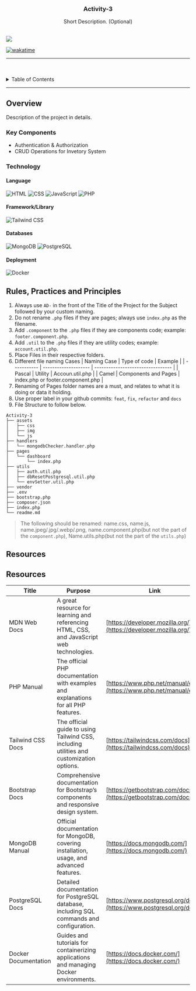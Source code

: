 <a name="readme-top">

<br/>

<br />
<div align="center">

  <!-- TODO: If you want to add logo or banner you can add it here -->

<!-- TODO: Change Title to the name of the title of your Project -->
  <h3 align="center">Activity-3</h3>
</div>
<!-- TODO: Make a short description -->
<div align="center">
  Short Description. (Optional)
</div>

<br />

<!-- TODO: Change the zyx-0314 into your github username  -->
<!-- TODO: Change the WD-Template-Project into the same name of your folder -->

![](https://visit-counter.vercel.app/counter.png?page=zyx-0314/AD-CI4-Template-Project)

[![wakatime](https://wakatime.com/badge/user/018dd99a-4985-4f98-8216-6ca6fe2ce0f8/project/63501637-9a31-42f0-960d-4d0ab47977f8.svg)](https://wakatime.com/badge/user/018dd99a-4985-4f98-8216-6ca6fe2ce0f8/project/63501637-9a31-42f0-960d-4d0ab47977f8)

---

<br />
<br />

<!-- TODO: If you want to add more layers for your readme -->
<details>
  <summary>Table of Contents</summary>
  <ol>
    <li>
      <a href="#overview">Overview</a>
      <ol>
        <li>
          <a href="#key-components">Key Components</a>
        </li>
        <li>
          <a href="#technology">Technology</a>
        </li>
      </ol>
    </li>
    <li>
      <a href="#rule,-practices-and-principles">Rules, Practices and Principles</a>
    </li>
    <li>
      <a href="#resources">Resources</a>
    </li>
  </ol>
</details>

---

## Overview

<!-- TODO: To be changed -->
<!-- The following are just sample -->

Description of the project in details.

### Key Components

<!-- TODO: List of Key Components -->
<!-- The following are just sample -->

- Authentication & Authorization
- CRUD Operations for Invetory System

### Technology

#### Language
![HTML](https://img.shields.io/badge/HTML-E34F26?style=for-the-badge&logo=html5&logoColor=white)
![CSS](https://img.shields.io/badge/CSS-1572B6?style=for-the-badge&logo=css3&logoColor=white)
![JavaScript](https://img.shields.io/badge/JavaScript-F7DF1E?style=for-the-badge&logo=javascript&logoColor=white)
![PHP](https://img.shields.io/badge/PHP-777BB4?style=for-the-badge&logo=php&logoColor=white)

#### Framework/Library
![Tailwind CSS](https://img.shields.io/badge/Tailwind_CSS-06B6D4?style=for-the-badge&logo=tailwindcss&logoColor=white)

#### Databases
![MongoDB](https://img.shields.io/badge/MongoDB-47A248?style=for-the-badge&logo=mongodb&logoColor=white)
![PostgreSQL](https://img.shields.io/badge/PostgreSQL-336791?style=for-the-badge&logo=postgresql&logoColor=white)

#### Deployment
![Docker](https://img.shields.io/badge/Docker-2496ED?style=for-the-badge&logo=docker&logoColor=white)


## Rules, Practices and Principles

<!-- Do not Change this -->

1. Always use `AD-` in the front of the Title of the Project for the Subject followed by your custom naming.
2. Do not rename `.php` files if they are pages; always use `index.php` as the filename.
3. Add `.component` to the `.php` files if they are components code; example: `footer.component.php`.
4. Add `.util` to the `.php` files if they are utility codes; example: `account.util.php`.
5. Place Files in their respective folders.
6. Different file naming Cases
   | Naming Case | Type of code         | Example                           |
   | ----------- | -------------------- | --------------------------------- |
   | Pascal      | Utility              | Accoun.util.php                   |
   | Camel       | Components and Pages | index.php or footer.component.php |
8. Renaming of Pages folder names are a must, and relates to what it is doing or data it holding.
9. Use proper label in your github commits: `feat`, `fix`, `refactor` and `docs`
10. File Structure to follow below.

```
Activity-3
├── assets
│   ├── css
│   ├── img
│   └── js
├── handlers
│   └── mongodbChecker.handler.php
├── pages
│   └── dashboard
│       └── index.php
├── utils
│   ├── auth.util.php
│   ├── dbResetPostgresql.util.php
│   └── envSetter.util.php
├── vendor
├── .env
├── bootstrap.php
├── composer.json
├── index.php
└── readme.md

```
> The following should be renamed: name.css, name.js, name.jpeg/.jpg/.webp/.png, name.component.php(but not the part of the `component.php`), Name.utils.php(but not the part of the `utils.php`)

## Resources

<!-- TODO: Add References -->

## Resources

| Title               | Purpose                                                                                     | Link                                  |
|---------------------|---------------------------------------------------------------------------------------------|-------------------------------------|
| MDN Web Docs        | A great resource for learning and referencing HTML, CSS, and JavaScript web technologies.   | [https://developer.mozilla.org/](https://developer.mozilla.org/) |
| PHP Manual          | The official PHP documentation with examples and explanations for all PHP features.         | [https://www.php.net/manual/en/](https://www.php.net/manual/en/) |
| Tailwind CSS Docs   | The official guide to using Tailwind CSS, including utilities and customization options.    | [https://tailwindcss.com/docs](https://tailwindcss.com/docs)       |
| Bootstrap Docs      | Comprehensive documentation for Bootstrap’s components and responsive design system.        | [https://getbootstrap.com/docs/](https://getbootstrap.com/docs/)   |
| MongoDB Manual      | Official documentation for MongoDB, covering installation, usage, and advanced features.    | [https://docs.mongodb.com/](https://docs.mongodb.com/)             |
| PostgreSQL Docs     | Detailed documentation for PostgreSQL database, including SQL commands and configuration.    | [https://www.postgresql.org/docs/](https://www.postgresql.org/docs/) |
| Docker Documentation| Guides and tutorials for containerizing applications and managing Docker environments.       | [https://docs.docker.com/](https://docs.docker.com/)               |

